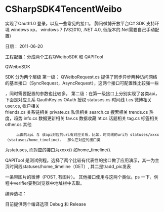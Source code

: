 CSharpSDK4TencentWeibo
======================

实现了Oauth1.0 登录，以及一些常见的接口。
腾讯微博开放平台C# SDK
支持环境 windows xp， windows 7  (VS2010, .NET 4.0,  低版本的.Net需要自己手动配置)


日期： 2011-06-20


工程配置：分成两个工程QWeiboSDK 和 QAPITool

QWeiboSDK 

SDK 分为两个层级
  第一级： QWeiboRequest.cs 提供了同步异步两种访问网络的基本接口（SyncRequest，AsyncRequest），这两个接口可配置性比较强一些

，同时需要配置的参数也比较多。
	第二级：在第一级接口上分别实现了各类api， 下面是对应关系
		 QauthKey.cs  	OAuth 授权
		 statuses.cs  	时间线
		 t.cs		微博相关
		 user.cs, 	帐户相关	
		 friends.cs	关系链相关
		 private.cs	私信相关
		 search.cs	搜索相关
		 trends.cs	热度，趋势
		 info.cs	数据更新相关
		 fav.cs		数据收藏
		 ht.cs		话题相关
		 tag.cs		标签相关
		 other.cs 	其他

         上面的api 与 该api对应的uri有对应关系，比如，时间线的uri为 statuses/xxxx（statuses/home_timeline），  那么它对应的接口类

为statuses, 而对应的接口为xxxx() 
	  如home_timeline().

QAPITool
	是测试例程，选择了两个比较有代表性的接口做了应用演示，其一为主页时间线statuses/home_timeline（GET）, 其二是t/add_pic发表

一条带图片的微博（POST, 有图片）。 其他接口使用与这两个类似。ps 一下，例程中verifier要到浏览器中地址栏中去取。



编译选项：

目前提供两个编译选项 Debug 和 Release

